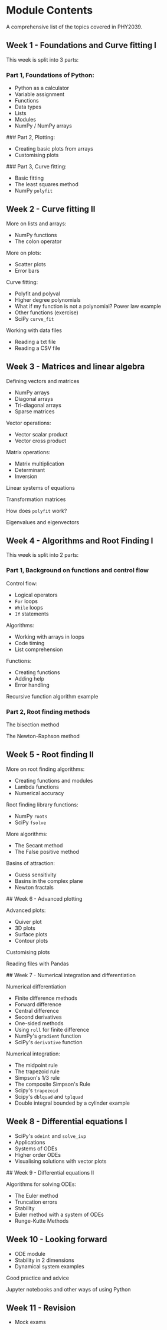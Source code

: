 # Module Contents

A comprehensive list of the topics covered in PHY2039.

## Week 1 - Foundations and Curve fitting I

This week is split into 3 parts:

### Part 1, Foundations of Python:

* Python as a calculator
* Variable assignment
* Functions
* Data types
* Lists
* Modules
* NumPy / NumPy arrays

### Part 2, Plotting:

* Creating basic plots from arrays
* Customising plots

### Part 3, Curve fitting:

* Basic fitting
* The least squares method
* NumPy `polyfit`


## Week 2 - Curve fitting II

More on lists and arrays:

* NumPy functions
* The colon operator

More on plots:

* Scatter plots
* Error bars

Curve fitting:

* Polyfit and polyval
* Higher degree polynomials
* What if my function is not a polynomial? Power law example
* Other functions (exercise)
* SciPy `curve_fit`

Working with data files

* Reading a txt file
* Reading a CSV file


## Week 3 - Matrices and linear algebra	

Defining vectors and matrices

* NumPy arrays
* Diagonal arrays
* Tri-diagonal arrays
* Sparse matrices

Vector operations:

* Vector scalar product
* Vector cross product

Matrix operations:

* Matrix multiplication
* Determinant
* Inversion

Linear systems of equations

Transformation matrices

How does `polyfit` work?

Eigenvalues and eigenvectors

## Week 4 - Algorithms and Root Finding I

This week is split into 2 parts:


### Part 1, Background on functions and control flow

Control flow:

* Logical operators
* `For` loops
* `While` loops
* `If` statements

Algorithms:

* Working with arrays in loops	
* Code timing
* List comprehension

Functions:

* Creating functions
* Adding help
* Error handling

Recursive function algorithm example

### Part 2, Root finding methods

The bisection method

The Newton-Raphson method

## Week 5 - Root finding II	

More on root finding algorithms:

* Creating functions and modules
* Lambda functions
* Numerical accuracy

Root finding library functions:

* NumPy `roots`
* SciPy `fsolve`

More algorithms:

* The Secant method
* The False positive method

Basins of attraction:

* Guess sensitivity
* Basins in the complex plane
* Newton fractals

## Week 6 - Advanced plotting

Advanced plots:

* Quiver plot
* 3D plots
* Surface plots
* Contour plots

Customising plots

Reading files with Pandas

## Week 7 - Numerical integration and differentiation

Numerical differentiation

* Finite difference methods
* Forward difference
* Central difference
* Second derivatives
* One-sided methods
* Using `roll` for finite difference
* NumPy's `gradient` function
* SciPy's `derivative` function

Numerical integration:

* The midpoint rule
* The trapezoid rule
* Simpson's 1/3 rule
* The composite Simpson's Rule
* Scipy's `trapezoid`
* Scipy's `dblquad` and `tplquad`
* Double integral bounded by a cylinder example

## Week 8 - Differential equations I

* SciPy's `odeint` and `solve_ivp`
* Applications
* Systems of ODEs
* Higher order ODEs
* Visualising solutions with vector plots

## Week 9 - Differential equations II

Algorithms for solving ODEs:

* The Euler method
* Truncation errors
* Stability
* Euler method with a system of ODEs
* Runge-Kutte Methods

## Week 10 - Looking forward

* ODE module
* Stability in 2 dimensions
* Dynamical system examples

Good practice and advice

Jupyter notebooks and other ways of using Python


## Week 11 - Revision

* Mock exams
